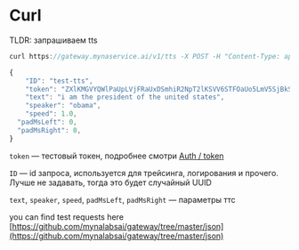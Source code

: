 # Curl

TLDR: запрашиваем tts

```jsx
curl https://gateway.mynaservice.ai/v1/tts -X POST -H "Content-Type: application/json" -d '{"ID": "test-tts",  "token": "ZXlKMGVYQWlPaUpLVjFRaUxDSmhiR2NpT2lKSVV6STFOaUo5LmV5SjBkSE1pT25zaWJtOXNhVzFwZENJNmRISjFaWDE5LjJBREdPeS1CUTlMbWZSMWE3RXpfNEhpT2NIUkRGNWF6X3JVRi1wMmY0MzQ=","text": "i am the president of the united states","speaker": "obama","speed": 1.0,"padMsLeft": 0,"padMsRight": 0}'
```

```jsx
{
	"ID": "test-tts",
	"token": "ZXlKMGVYQWlPaUpLVjFRaUxDSmhiR2NpT2lKSVV6STFOaUo5LmV5SjBkSE1pT25zaWJtOXNhVzFwZENJNmRISjFaWDE5LjJBREdPeS1CUTlMbWZSMWE3RXpfNEhpT2NIUkRGNWF6X3JVRi1wMmY0MzQ=", 
	"text": "i am the president of the united states",
	"speaker": "obama",
	"speed": 1.0,
  "padMsLeft": 0,
  "padMsRight": 0,
}
```

`token` — тестовый токен, подробнее смотри [Auth / token](https://www.notion.so/Auth-token-9be08543e19a4dfd84b5057e53c6f1ed) 

`ID` — id запроса, используется для трейсинга, логирования и прочего. Лучше не задавать, тогда это будет случайный UUID

`text`, `speaker`, `speed`, `padMsLeft`, `padMsRight` — параметры ттс

you can find test requests here [https://github.com/mynalabsai/gateway/tree/master/json](https://github.com/mynalabsai/gateway/tree/master/json)